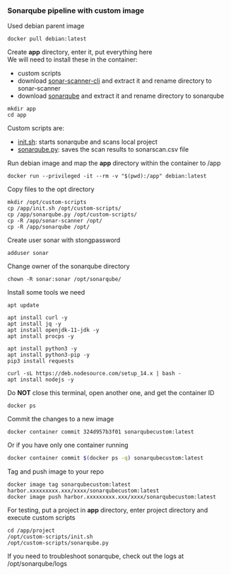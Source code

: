 ### Sonarqube pipeline with custom image

Used debian parent image  
```
docker pull debian:latest
```

Create **app** directory, enter it, put everything here  
We will need to install these in the container:  
- custom scripts  
- download [sonar-scanner-cli](https://binaries.sonarsource.com/?prefix=Distribution/sonar-scanner-cli/) and extract it and rename directory to sonar-scanner  
- download [sonarqube](https://www.sonarsource.com/products/sonarqube/downloads/) and extract it and rename directory to sonarqube  
```
mkdir app
cd app
```

Custom scripts are:  
- [init.sh](init.sh): starts sonarqube and scans local project  
- [sonarqube.py](sonarqube.py): saves the scan results to sonarscan.csv file  

Run debian image and map the **app** directory within the container to /app  
```
docker run --privileged -it --rm -v "$(pwd):/app" debian:latest
```

Copy files to the opt directory  
```
mkdir /opt/custom-scripts
cp /app/init.sh /opt/custom-scripts/
cp /app/sonarqube.py /opt/custom-scripts/
cp -R /app/sonar-scanner /opt/
cp -R /app/sonarqube /opt/
```

Create user sonar with stongpassword  
```
adduser sonar
```

Change owner of the sonarqube directory  
```
chown -R sonar:sonar /opt/sonarqube/
```

Install some tools we need  
```
apt update

apt install curl -y
apt install jq -y
apt install openjdk-11-jdk -y
apt install procps -y

apt install python3 -y
apt install python3-pip -y
pip3 install requests

curl -sL https://deb.nodesource.com/setup_14.x | bash -
apt install nodejs -y
```

Do **NOT** close this terminal, open another one, and get the container ID  
```
docker ps
```

Commit the changes to a new image  
```
docker container commit 324d957b3f01 sonarqubecustom:latest
```

Or if you have only one container running  
```bash
docker container commit $(docker ps -q) sonarqubecustom:latest
```

Tag and push image to your repo  
```
docker image tag sonarqubecustom:latest harbor.xxxxxxxxx.xxx/xxxx/sonarqubecustom:latest
docker image push harbor.xxxxxxxxx.xxx/xxxx/sonarqubecustom:latest
```

For testing, put a project in **app** directory, enter project directory and execute custom scripts  
```
cd /app/project
/opt/custom-scripts/init.sh
/opt/custom-scripts/sonarqube.py

```

If you need to troubleshoot sonarqube, check out the logs at /opt/sonarqube/logs  
